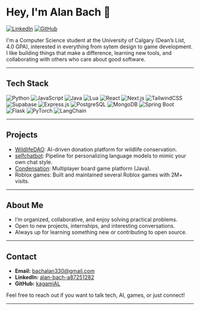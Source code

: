 # Hey, I'm Alan Bach 👋

[![LinkedIn](https://img.shields.io/badge/LinkedIn-blue?logo=linkedin&logoColor=white)](https://www.linkedin.com/in/alan-bach-a87251282/)
[![GitHub](https://img.shields.io/badge/GitHub-222?logo=github&logoColor=white)](https://github.com/kagamiAL)

I'm a Computer Science student at the University of Calgary (Dean’s List, 4.0 GPA), interested in everything from sytem design to game development. I like building things that make a difference, learning new tools, and collaborating with others who care about good software.

---

## Tech Stack

<p align="left">
  <img src="https://img.shields.io/badge/Python-3776AB?logo=python&logoColor=white" alt="Python"/>
  <img src="https://img.shields.io/badge/JavaScript-F7DF1E?logo=javascript&logoColor=black" alt="JavaScript"/>
  <img src="https://img.shields.io/badge/Java-007396?logo=java&logoColor=white" alt="Java"/>
  <img src="https://img.shields.io/badge/Lua-2C2D72?logo=lua&logoColor=white" alt="Lua"/>
  <img src="https://img.shields.io/badge/React-20232A?logo=react&logoColor=61DAFB" alt="React"/>
  <img src="https://img.shields.io/badge/Next.js-000?logo=next.js&logoColor=white" alt="Next.js"/>
  <img src="https://img.shields.io/badge/TailwindCSS-06B6D4?logo=tailwindcss&logoColor=white" alt="TailwindCSS"/>
  <img src="https://img.shields.io/badge/Supabase-3ECF8E?logo=supabase&logoColor=white" alt="Supabase"/>
  <img src="https://img.shields.io/badge/Express.js-000?logo=express&logoColor=white" alt="Express.js"/>
  <img src="https://img.shields.io/badge/PostgreSQL-4169E1?logo=postgresql&logoColor=white" alt="PostgreSQL"/>
  <img src="https://img.shields.io/badge/MongoDB-47A248?logo=mongodb&logoColor=white" alt="MongoDB"/>
  <img src="https://img.shields.io/badge/Spring_Boot-6DB33F?logo=springboot&logoColor=white" alt="Spring Boot"/>
  <img src="https://img.shields.io/badge/Flask-000?logo=flask&logoColor=white" alt="Flask"/>
  <img src="https://img.shields.io/badge/PyTorch-EE4C2C?logo=pytorch&logoColor=white" alt="PyTorch"/>
  <img src="https://img.shields.io/badge/LangChain-fff?logo=langchain&logoColor=black" alt="LangChain"/>
</p>

---

## Projects

- [WildlifeDAO](https://github.com/kagamiAL/WildlifeDAO): AI-driven donation platform for wildlife conservation.  
- [selfchatbot](https://github.com/kagamiAL/selfchatbot): Pipeline for personalizing language models to mimic your own chat style.  
- [Condensation](https://csgit.ucalgary.ca/ssafe/seng300-f24-project): Multiplayer board game platform (Java).  
- Roblox games: Built and maintained several Roblox games with 2M+ visits.

---

## About Me

- I’m organized, collaborative, and enjoy solving practical problems.
- Open to new projects, internships, and interesting conversations.
- Always up for learning something new or contributing to open source.

---

## Contact

- **Email:** bachalan330@gmail.com  
- **LinkedIn:** [alan-bach-a87251282](https://www.linkedin.com/in/alan-bach-a87251282/)  
- **GitHub:** [kagamiAL](https://github.com/kagamiAL)

Feel free to reach out if you want to talk tech, AI, games, or just connect!

---

